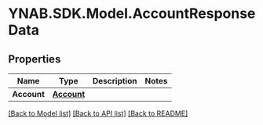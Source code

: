 # YNAB.SDK.Model.AccountResponseData
## Properties

Name | Type | Description | Notes
------------ | ------------- | ------------- | -------------
**Account** | [**Account**](Account.md) |  | 

[[Back to Model list]](../README.md#documentation-for-models) [[Back to API list]](../README.md#documentation-for-api-endpoints) [[Back to README]](../README.md)

